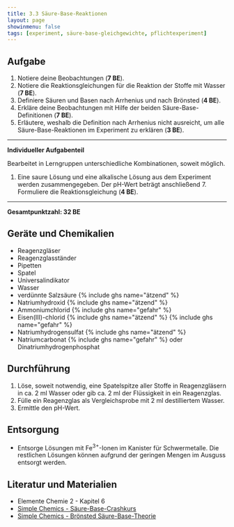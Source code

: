 ```yaml
---
title: 3.3 Säure-Base-Reaktionen
layout: page
showinmenu: false
tags: [experiment, säure-base-gleichgewichte, pflichtexperiment]
---
```


## Aufgabe

1. Notiere deine Beobachtungen (**7 BE**).
2. Notiere die Reaktionsgleichungen für die Reaktion der Stoffe mit Wasser (**7 BE**).
3. Definiere Säuren und Basen nach Arrhenius und nach Brönsted (**4 BE**).
4. Erkläre deine Beobachtungen mit Hilfe der beiden Säure-Base-Definitionen (**7 BE**).
5. Erläutere, weshalb die Definition nach Arrhenius nicht ausreicht, um alle Säure-Base-Reaktionen im Experiment zu erklären (**3 BE**).

---

**Individueller Aufgabenteil**

Bearbeitet in Lerngruppen unterschiedliche Kombinationen, soweit möglich.

1. Eine saure Lösung und eine alkalische Lösung aus dem Experiment werden zusammengegeben. Der pH-Wert beträgt anschließend 7. Formuliere die Reaktionsgleichung (**4 BE**).

---

**Gesamtpunktzahl: 32 BE**

## Geräte und Chemikalien

- Reagenzgläser
- Reagenzglasständer
- Pipetten
- Spatel
- Universalindikator
- Wasser
- verdünnte Salzsäure {% include ghs name="ätzend" %}
- Natriumhydroxid {% include ghs name="ätzend" %}
- Ammoniumchlorid {% include ghs name="gefahr" %}
- Eisen(III)-chlorid {% include ghs name="ätzend" %} {% include ghs name="gefahr" %}
- Natriumhydrogensulfat {% include ghs name="ätzend" %}
- Natriumcarbonat {% include ghs name="gefahr" %} oder Dinatriumhydrogenphosphat

## Durchführung

1. Löse, soweit notwendig, eine Spatelspitze aller Stoffe in Reagenzgläsern in ca. 2 ml Wasser oder gib ca. 2 ml der Flüssigkeit in ein Reagenzglas.
2. Fülle ein Reagenzglas als Vergleichsprobe mit 2 ml destilliertem Wasser.
3. Ermittle den pH-Wert.

## Entsorgung

- Entsorge Lösungen mit Fe<sup>3+</sup>-Ionen im Kanister für Schwermetalle. Die restlichen Lösungen können aufgrund der geringen Mengen im Ausguss entsorgt werden.

## Literatur und Materialien

- Elemente Chemie 2 - Kapitel 6
- [Simple Chemics - Säure-Base-Crashkurs](https://www.youtube.com/watch?v=8FwB735ePV8)
- [Simple Chemics - Brönsted Säure-Base-Theorie](https://www.youtube.com/watch?v=--y5LNJiAlo)
